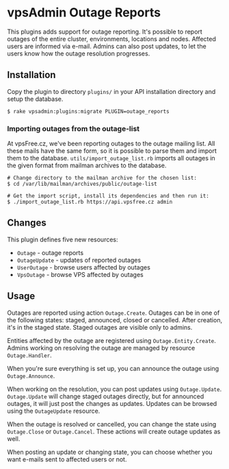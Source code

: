 vpsAdmin Outage Reports
=======================
This plugins adds support for outage reporting. It's possible to report
outages of the entire cluster, environments, locations and nodes. Affected
users are informed via e-mail. Admins can also post updates, to let the users
know how the outage resolution progresses.

## Installation
Copy the plugin to directory `plugins/` in your API installation directory
and setup the database.

    $ rake vpsadmin:plugins:migrate PLUGIN=outage_reports

### Importing outages from the outage-list
At vpsFree.cz, we've been reporting outages to the outage mailing list. All
these mails have the same form, so it is possible to parse them and import
them to the database. `utils/import_outage_list.rb` imports all outages in
the given format from mailman archives to the database.

    # Change directory to the mailman archive for the chosen list:
    $ cd /var/lib/mailman/archives/public/outage-list

    # Get the import script, install its dependencies and then run it:
    $ ./import_outage_list.rb https://api.vpsfree.cz admin

## Changes
This plugin defines five new resources:

- `Outage` - outage reports
- `OutageUpdate` - updates of reported outages
- `UserOutage` - browse users affected by outages
- `VpsOutage` - browse VPS affected by outages

## Usage
Outages are reported using action `Outage.Create`. Outages can be in one
of the following states: staged, announced, closed or cancelled. After creation,
it's in the staged state. Staged outages are visible only to admins.

Entities affected by the outage are registered using `Outage.Entity.Create`.
Admins working on resolving the outage are managed by resource `Outage.Handler`.

When you're sure everything is set up, you can announce the outage using
`Outage.Announce`.

When working on the resolution, you can post updates using `Outage.Update`.
`Outage.Update` will change staged outages directly, but for announced outages,
it will just post the changes as updates. Updates can be browsed using the
`OutageUpdate` resource.

When the outage is resolved or cancelled, you can change the state using
`Outage.Close` or `Outage.Cancel`. These actions will create outage updates
as well.

When posting an update or changing state, you can choose whether you want
e-mails sent to affected users or not.
